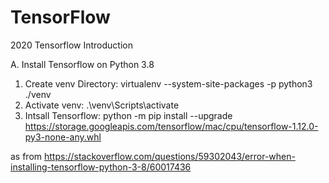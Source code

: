 # TensorFlow

2020 Tensorflow Introduction
 
A. Install Tensorflow on Python 3.8
 1. Create venv Directory: virtualenv --system-site-packages -p python3 ./venv
 2. Activate venv: .\venv\Scripts\activate
 3. Intsall Tensorflow: python -m pip install --upgrade https://storage.googleapis.com/tensorflow/mac/cpu/tensorflow-1.12.0-py3-none-any.whl

as from https://stackoverflow.com/questions/59302043/error-when-installing-tensorflow-python-3-8/60017436
